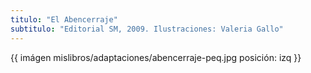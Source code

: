 ```yaml
---
titulo: "El Abencerraje"
subtitulo: "Editorial SM, 2009. Ilustraciones: Valeria Gallo"
---
```

{{ imágen mislibros/adaptaciones/abencerraje-peq.jpg posición: izq }}

